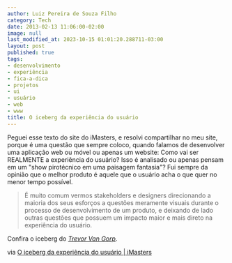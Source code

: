 ```yaml
---
author: Luiz Pereira de Souza Filho
category: Tech
date: 2013-02-13 11:06:00-02:00
image: null
last_modified_at: 2023-10-15 01:01:20.288711-03:00
layout: post
published: true
tags:
- desenvolvimento
- experiência
- fica-a-dica
- projetos
- ui
- usuário
- web
- www
title: O iceberg da experiência do usuário
---
```


Peguei esse texto do site do iMasters, e resolvi compartilhar no meu site, porque é uma questão que sempre coloco, quando falamos de desenvolver uma aplicação web ou móvel ou apenas um website: Como vai ser REALMENTE a experiência do usuário? Isso é analisado ou apenas pensam em um "show pirotécnico em uma paisagem fantasia"? Fui sempre da opinião que o melhor produto é aquele que o usuário acha o que quer no menor tempo possível.

> É muito comum vermos stakeholders e designers direcionando a maioria dos seus esforços a questões meramente visuais durante o processo de desenvolvimento de um produto, e deixando de lado outras questões que possuem um impacto maior e mais direto na experiência do usuário.

Confira o iceberg do [_Trevor Van Gorp_](https://www.slideshare.net/trevor.vangorp/ux-iceberg1).

via [O iceberg da experiência do usuário | iMasters](http://imasters.com.br/design/o-iceberg-da-experiencia-do-usuario/)
